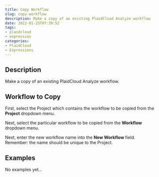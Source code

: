 ```yaml
---
title: Copy Workflow
slug: copy-workflow
description: Make a copy of an existing PlaidCloud Analyze workflow
date: 2022-01-25T07:39:52
tags:
- plaidcloud
- expression
categories:
- PlaidCloud
- Expressions
---
```



## Description


Make a copy of an existing PlaidCloud Analyze workflow.



## Workflow to Copy


First, select the Project which contains the workflow to be copied from the **Project** dropdown menu.



Next, select the particular workflow to be copied from the **Workflow** dropdown menu.



Next, enter the new workflow name into the **New Workflow** field. Remember: the name should be unique to the Project.


## Examples

No examples yet...
